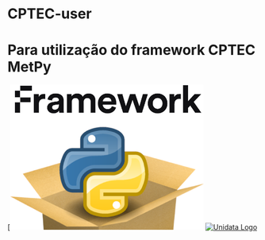 # CPTEC-user
Para utilização do framework CPTEC
MetPy
=====

[![MetPy Logo](https://github.com/framework-CPTEC/_static/blob/main/framework.png)
[![Unidata Logo](https://github.com/Unidata/MetPy/raw/main/docs/_static/unidata_150x150.png)](https://www.unidata.ucar.edu)
